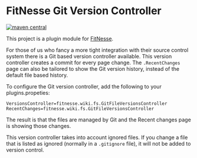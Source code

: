 # FitNesse Git Version Controller

[![maven central](https://maven-badges.herokuapp.com/maven-central/org.fitnesse.plugins/fitnesse-git-plugin/badge.svg?style=flat)](https://maven-badges.herokuapp.com/maven-central/org.fitnesse.plugins/fitnesse-git-plugin)

This project is a plugin module for [FitNesse](http://fitnesse.org).

For those of us who fancy a more tight integration with their source control system there is a Git based version controller available. This version controller creates a commit for every page change. The `.RecentChanges` page can also be tailored to show the Git version history, instead of the default file based history.

To configure the Git version controller, add the following to your plugins.propeties:

    VersionsController=fitnesse.wiki.fs.GitFileVersionsController
    RecentChanges=fitnesse.wiki.fs.GitFileVersionsController

The result is that the files are managed by Git and the Recent changes page is showing those changes.

This version controller takes into account ignored files. If you change a file that is listed as ignored (normally in a `.gitignore` file), it will not be added to version control.
